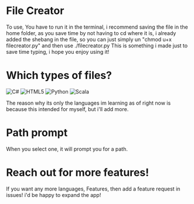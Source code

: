 # File Creator 
To use, You have to run it in the terminal, i recommend saving the file in the home folder, as you save time by not having to cd where it is, i already added the shebang in the file, so you can just simply un "chmod u+x filecreator.py" and then use ./filecreator.py
This is something i made just to save time typing, i hope you enjoy using it!
# Which types of files?
![C#](https://img.shields.io/badge/c%23-%23239120.svg?style=for-the-badge&logo=csharp&logoColor=white)
  ![HTML5](https://img.shields.io/badge/html5-%23E34F26.svg?style=for-the-badge&logo=html5&logoColor=white)
  ![Python](https://img.shields.io/badge/python-3670A0?style=for-the-badge&logo=python&logoColor=ffdd54) 
  ![Scala](https://img.shields.io/badge/scala-%23DC322F.svg?style=for-the-badge&logo=scala&logoColor=white)

 The reason why its only the languages im learning as of right now is because this intended for myself, but i'll add more.
# Path prompt
When you select one, it will prompt you for a path.
# Reach out for more features!
If you want any more languages, Features, then add a feature request in issues! i'd be happy to expand the app!
